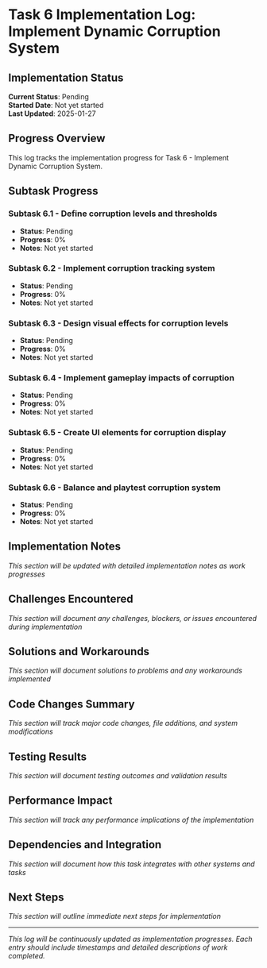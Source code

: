 # Task 6 Implementation Log: Implement Dynamic Corruption System

## Implementation Status
**Current Status**: Pending  
**Started Date**: Not yet started  
**Last Updated**: 2025-01-27  

## Progress Overview
This log tracks the implementation progress for Task 6 - Implement Dynamic Corruption System.

## Subtask Progress

### Subtask 6.1 - Define corruption levels and thresholds
- **Status**: Pending
- **Progress**: 0%
- **Notes**: Not yet started

### Subtask 6.2 - Implement corruption tracking system
- **Status**: Pending
- **Progress**: 0%
- **Notes**: Not yet started

### Subtask 6.3 - Design visual effects for corruption levels
- **Status**: Pending
- **Progress**: 0%
- **Notes**: Not yet started

### Subtask 6.4 - Implement gameplay impacts of corruption
- **Status**: Pending
- **Progress**: 0%
- **Notes**: Not yet started

### Subtask 6.5 - Create UI elements for corruption display
- **Status**: Pending
- **Progress**: 0%
- **Notes**: Not yet started

### Subtask 6.6 - Balance and playtest corruption system
- **Status**: Pending
- **Progress**: 0%
- **Notes**: Not yet started

## Implementation Notes
*This section will be updated with detailed implementation notes as work progresses*

## Challenges Encountered
*This section will document any challenges, blockers, or issues encountered during implementation*

## Solutions and Workarounds
*This section will document solutions to problems and any workarounds implemented*

## Code Changes Summary
*This section will track major code changes, file additions, and system modifications*

## Testing Results
*This section will document testing outcomes and validation results*

## Performance Impact
*This section will track any performance implications of the implementation*

## Dependencies and Integration
*This section will document how this task integrates with other systems and tasks*

## Next Steps
*This section will outline immediate next steps for implementation*

---
*This log will be continuously updated as implementation progresses. Each entry should include timestamps and detailed descriptions of work completed.* 